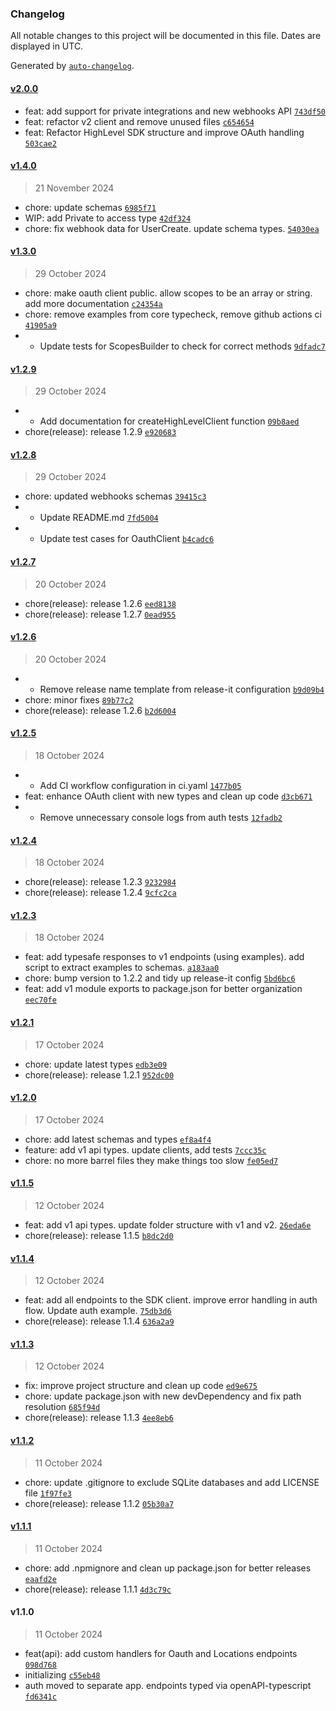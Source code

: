 ### Changelog

All notable changes to this project will be documented in this file. Dates are displayed in UTC.

Generated by [`auto-changelog`](https://github.com/CookPete/auto-changelog).

#### [v2.0.0](https://github.com/gnosticdev/highlevel-api-sdk/compare/v1.4.0...v2.0.0)

- feat: add support for private integrations and new webhooks API [`743df50`](https://github.com/gnosticdev/highlevel-api-sdk/commit/743df5073bc30c5e6175486bd6ddc19a06ee167b)
- feat: refactor v2 client and remove unused files [`c654654`](https://github.com/gnosticdev/highlevel-api-sdk/commit/c65465498c4b647d1c443afba581c35b3c2b727f)
- feat: Refactor HighLevel SDK structure and improve OAuth handling [`503cae2`](https://github.com/gnosticdev/highlevel-api-sdk/commit/503cae22dd61c5513723c1e9baee50b3f1654818)

#### [v1.4.0](https://github.com/gnosticdev/highlevel-api-sdk/compare/v1.3.0...v1.4.0)

> 21 November 2024

- chore: update schemas [`6985f71`](https://github.com/gnosticdev/highlevel-api-sdk/commit/6985f714afb4e5be4827cd4c92cd5ea5a9344af8)
- WIP: add Private to access type [`42df324`](https://github.com/gnosticdev/highlevel-api-sdk/commit/42df324357384583b1607830175050069a41a44e)
- chore: fix webhook data for UserCreate. update schema types. [`54030ea`](https://github.com/gnosticdev/highlevel-api-sdk/commit/54030ea2744a1c33beb9d2fbc7ae5c8a0bdcb451)

#### [v1.3.0](https://github.com/gnosticdev/highlevel-api-sdk/compare/v1.2.9...v1.3.0)

> 29 October 2024

- chore: make oauth client public. allow scopes to be an array or string. add more documentation [`c24354a`](https://github.com/gnosticdev/highlevel-api-sdk/commit/c24354ac2beeed2f85e19159bb8562a88cd6afee)
- chore: remove examples from core typecheck, remove github actions ci [`41905a9`](https://github.com/gnosticdev/highlevel-api-sdk/commit/41905a97e2e77895471ff6f088b9f93b9128c3d1)
- - Update tests for ScopesBuilder to check for correct methods [`9dfadc7`](https://github.com/gnosticdev/highlevel-api-sdk/commit/9dfadc74fd8ae4aca25436225792ac3e35465d92)

#### [v1.2.9](https://github.com/gnosticdev/highlevel-api-sdk/compare/v1.2.8...v1.2.9)

> 29 October 2024

- - Add documentation for createHighLevelClient function [`09b8aed`](https://github.com/gnosticdev/highlevel-api-sdk/commit/09b8aede76fe26ce7a9453237503c885363c19d9)
- chore(release): release 1.2.9 [`e920683`](https://github.com/gnosticdev/highlevel-api-sdk/commit/e920683115da7b01b775ef4157d6f77efb83f395)

#### [v1.2.8](https://github.com/gnosticdev/highlevel-api-sdk/compare/v1.2.7...v1.2.8)

> 29 October 2024

- chore: updated webhooks schemas [`39415c3`](https://github.com/gnosticdev/highlevel-api-sdk/commit/39415c3f0e67fa389cb019f1a5f9bfbd467e10e8)
- - Update README.md [`7fd5004`](https://github.com/gnosticdev/highlevel-api-sdk/commit/7fd50049d6d416ad20a1aca2b1b7f907e5442e80)
- - Update test cases for OauthClient [`b4cadc6`](https://github.com/gnosticdev/highlevel-api-sdk/commit/b4cadc6204f84a03ec65f6bf037c049e16f52253)

#### [v1.2.7](https://github.com/gnosticdev/highlevel-api-sdk/compare/v1.2.6...v1.2.7)

> 20 October 2024

- chore(release): release 1.2.6 [`eed8138`](https://github.com/gnosticdev/highlevel-api-sdk/commit/eed81381ace990be9dba71bc55ab68641b996418)
- chore(release): release 1.2.7 [`0ead955`](https://github.com/gnosticdev/highlevel-api-sdk/commit/0ead9558ebc6c17533088045235a70b5e9cd15ce)

#### [v1.2.6](https://github.com/gnosticdev/highlevel-api-sdk/compare/v1.2.5...v1.2.6)

> 20 October 2024

- - Remove release name template from release-it configuration [`b9d09b4`](https://github.com/gnosticdev/highlevel-api-sdk/commit/b9d09b46ca3410284535feb75227d6537215000b)
- chore: minor fixes [`89b77c2`](https://github.com/gnosticdev/highlevel-api-sdk/commit/89b77c23ab7d00a5b3582070292cc55914afc1c1)
- chore(release): release 1.2.6 [`b2d6004`](https://github.com/gnosticdev/highlevel-api-sdk/commit/b2d6004d8cd05e6e30fd09379b9099d794349a6b)

#### [v1.2.5](https://github.com/gnosticdev/highlevel-api-sdk/compare/v1.2.4...v1.2.5)

> 18 October 2024

- - Add CI workflow configuration in ci.yaml [`1477b05`](https://github.com/gnosticdev/highlevel-api-sdk/commit/1477b052c94b979f8f8a52494c35bf3ea26923ae)
- feat: enhance OAuth client with new types and clean up code [`d3cb671`](https://github.com/gnosticdev/highlevel-api-sdk/commit/d3cb6717b464a8cfc2053297326517e388a920d4)
- - Remove unnecessary console logs from auth tests [`12fadb2`](https://github.com/gnosticdev/highlevel-api-sdk/commit/12fadb2a7642281ae9707abe365e288ace723afb)

#### [v1.2.4](https://github.com/gnosticdev/highlevel-api-sdk/compare/v1.2.3...v1.2.4)

> 18 October 2024

- chore(release): release 1.2.3 [`9232984`](https://github.com/gnosticdev/highlevel-api-sdk/commit/9232984cc9f7cd6cf0160a348409b23fb1fcf219)
- chore(release): release 1.2.4 [`9cfc2ca`](https://github.com/gnosticdev/highlevel-api-sdk/commit/9cfc2ca859ff8c1edf4edf6f72c7f3c4563211fd)

#### [v1.2.3](https://github.com/gnosticdev/highlevel-api-sdk/compare/v1.2.1...v1.2.3)

> 18 October 2024

- feat: add typesafe responses to v1 endpoints (using examples). add script to extract examples to schemas. [`a183aa0`](https://github.com/gnosticdev/highlevel-api-sdk/commit/a183aa063f2679ba2fb8f802eb8fa2bcad183d54)
- chore: bump version to 1.2.2 and tidy up release-it config [`5bd6bc6`](https://github.com/gnosticdev/highlevel-api-sdk/commit/5bd6bc610c9edce1ea97be8de9bba411d67a854d)
- feat: add v1 module exports to package.json for better organization [`eec70fe`](https://github.com/gnosticdev/highlevel-api-sdk/commit/eec70feab950da5c7f2afc1e22d854c6f6e8b5ad)

#### [v1.2.1](https://github.com/gnosticdev/highlevel-api-sdk/compare/v1.2.0...v1.2.1)

> 17 October 2024

- chore: update latest types [`edb3e09`](https://github.com/gnosticdev/highlevel-api-sdk/commit/edb3e090844f5da5d7494d558306d44dec0858bd)
- chore(release): release 1.2.1 [`952dc00`](https://github.com/gnosticdev/highlevel-api-sdk/commit/952dc00831c91ee2fa43cbc7437be2a8c706c2ef)

#### [v1.2.0](https://github.com/gnosticdev/highlevel-api-sdk/compare/v1.1.5...v1.2.0)

> 17 October 2024

- chore: add latest schemas and types [`ef8a4f4`](https://github.com/gnosticdev/highlevel-api-sdk/commit/ef8a4f4b6de1906176079321522c93bc03bdbd65)
- feature: add v1 api types. update clients, add tests [`7ccc35c`](https://github.com/gnosticdev/highlevel-api-sdk/commit/7ccc35ce8bd7b4439eff12ab23a8075377fe2b28)
- chore: no more barrel files they make things too slow [`fe05ed7`](https://github.com/gnosticdev/highlevel-api-sdk/commit/fe05ed707dfe1f0bd45edae4c1a2a51ff49c00cf)

#### [v1.1.5](https://github.com/gnosticdev/highlevel-api-sdk/compare/v1.1.4...v1.1.5)

> 12 October 2024

- feat: add v1 api types. update folder structure with v1 and v2. [`26eda6e`](https://github.com/gnosticdev/highlevel-api-sdk/commit/26eda6e72a5902c01a23e34b629c5537495cfeab)
- chore(release): release 1.1.5 [`b8dc2d0`](https://github.com/gnosticdev/highlevel-api-sdk/commit/b8dc2d05d05f2903f523ef4512efe519ab800739)

#### [v1.1.4](https://github.com/gnosticdev/highlevel-api-sdk/compare/v1.1.3...v1.1.4)

> 12 October 2024

- feat: add all endpoints to the SDK client. improve error handling in auth flow. Update auth example. [`75db3d6`](https://github.com/gnosticdev/highlevel-api-sdk/commit/75db3d63056303c3889570ab5836477b7cc123fb)
- chore(release): release 1.1.4 [`636a2a9`](https://github.com/gnosticdev/highlevel-api-sdk/commit/636a2a9382bcfc7e32bef54215389ccbf18b8166)

#### [v1.1.3](https://github.com/gnosticdev/highlevel-api-sdk/compare/v1.1.2...v1.1.3)

> 12 October 2024

- fix: improve project structure and clean up code [`ed9e675`](https://github.com/gnosticdev/highlevel-api-sdk/commit/ed9e675a6f2a502d351468fe8222393db0ae6f88)
- chore: update package.json with new devDependency and fix path resolution [`685f94d`](https://github.com/gnosticdev/highlevel-api-sdk/commit/685f94d6d744da0ec4a93ef6f11ab980e076f571)
- chore(release): release 1.1.3 [`4ee8eb6`](https://github.com/gnosticdev/highlevel-api-sdk/commit/4ee8eb61d7cd438b957ca81fd4df3a3195aeba17)

#### [v1.1.2](https://github.com/gnosticdev/highlevel-api-sdk/compare/v1.1.1...v1.1.2)

> 11 October 2024

- chore: update .gitignore to exclude SQLite databases and add LICENSE file [`1f97fe3`](https://github.com/gnosticdev/highlevel-api-sdk/commit/1f97fe31feac24968de91bf000b68c973e37ab59)
- chore(release): release 1.1.2 [`05b30a7`](https://github.com/gnosticdev/highlevel-api-sdk/commit/05b30a7d7cf80367ba40b3b78f525ba3a96a7089)

#### [v1.1.1](https://github.com/gnosticdev/highlevel-api-sdk/compare/v1.1.0...v1.1.1)

> 11 October 2024

- chore: add .npmignore and clean up package.json for better releases [`eaafd2e`](https://github.com/gnosticdev/highlevel-api-sdk/commit/eaafd2e60554267c7a356403ebab7aea4f889b47)
- chore(release): release 1.1.1 [`4d3c79c`](https://github.com/gnosticdev/highlevel-api-sdk/commit/4d3c79c634753fd8e12913038fed1449a0986918)

#### v1.1.0

> 11 October 2024

- feat(api): add custom handlers for Oauth and Locations endpoints [`098d768`](https://github.com/gnosticdev/highlevel-api-sdk/commit/098d768327d78bb847de60e2aae4aac376017613)
- initializing [`c55eb48`](https://github.com/gnosticdev/highlevel-api-sdk/commit/c55eb48c3829fc12da62df51e817d541af1c7203)
- auth moved to separate app. endpoints typed via openAPI-typescript [`fd6341c`](https://github.com/gnosticdev/highlevel-api-sdk/commit/fd6341c7ebc053d09b9bb1966c9c7403f6ed76f1)
